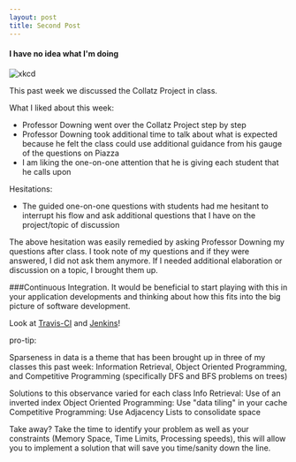 ```yaml
---
layout: post
title: Second Post
---
```


#### I have no idea what I'm doing
![xkcd](http://imgs.xkcd.com/comics/code_quality.png)

This past week we discussed the Collatz Project in class.

What I liked about this week:
- Professor Downing went over the Collatz Project step by step
- Professor Downing took additional time to talk about what is expected because he felt the class could use additional guidance from his gauge of the questions on Piazza
- I am liking the one-on-one attention that he is giving each student that he calls upon

Hesitations:
- The guided one-on-one questions with students had me hesitant to interrupt his flow and ask additional questions that I have on the project/topic of discussion

The above hesitation was easily remedied by asking Professor Downing my questions after class. I took note of my questions and if they were answered, I did not ask them anymore. If I needed additional elaboration or discussion on a topic, I brought them up.

###Continuous Integration.
It would be beneficial to start playing with this in your application developments and thinking about how this fits into the big picture of software development.

Look at [Travis-CI](https://travis-ci.org/) and [Jenkins](https://jenkins-ci.org/)!



pro-tip:

Sparseness in data is a theme that has been brought up in three of my classes this past week: Information Retrieval, Object Oriented Programming, and Competitive Programming (specifically DFS and BFS problems on trees)

Solutions to this observance varied for each class
Info Retrieval: Use of an inverted index
Object Oriented Programming: Use "data tiling" in your cache
Competitive Programming: Use Adjacency Lists to consolidate space

Take away?
Take the time to identify your problem as well as your constraints (Memory Space, Time Limits, Processing speeds), this will allow you to implement a solution that will save you time/sanity down the line.


